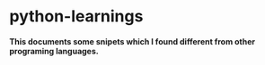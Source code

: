 # python-learnings
#### This documents some snipets which I found different from other programing languages.
